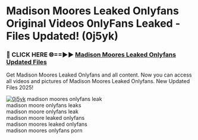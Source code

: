 # Madison Moores Leaked Onlyfans Original Videos 0nlyFans Leaked - Files Updated! (0j5yk)

<h3>🔴 CLICK HERE 🌐==►► <a href="https://tinyurl.com/4seja8ks" rel="nofollow">Madison Moores Leaked Onlyfans Updated Files</a></h3>

Get Madison Moores Leaked Onlyfans and all content. Now you can access all videos and pictures of Madison Moores Leaked Onlyfans. New Updated Files 2025!

[![0j5yk](https://i.imgur.com/EWjZXRe.gif)](https://tinyurl.com/4seja8ks)
madison moores onlyfans leak<br>
madison moore onlyfans leaks<br>
madison moore onlyfans leak<br>
madison moore leaked onlyfans<br>
madison moores leaked onlyfans<br>
madison moores onlyfans porn